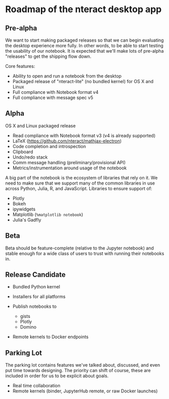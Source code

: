 # Roadmap of the nteract desktop app

## Pre-alpha

We want to start making packaged releases so that we can begin evaluating the desktop experience more fully. In other words, to be able to start testing the usability of our notebook. It is expected that we'll make lots of pre-alpha "releases" to get the shipping flow down.

Core features:

* Ability to open and run a notebook from the desktop
* Packaged release of "nteract-lite" (no bundled kernel) for OS X and Linux
* Full compliance with Notebook format v4
* Full compliance with message spec v5

## Alpha

OS X and Linux packaged release

* Read compliance with Notebook format v3 (v4 is already supported)
* LaTeX (https://github.com/nteract/mathjax-electron)
* Code completion and introspection
* Clipboard
* Undo/redo stack
* Comm message handling (preliminary/provisional API)
* Metrics/instrumentation around usage of the notebook

A big part of the notebook is the ecosystem of libraries that rely on it. We need to make sure that we support many of the common libraries in use across Python, Julia, R, and JavaScript. Libraries to ensure support of:

* Plotly
* Bokeh
* ipywidgets
* Matplotlib (`%matplotlib notebook`)
* Julia's Gadfly

## Beta

Beta should be feature-complete (relative to the Jupyter notebook) and stable enough for a wide class of users to trust with running their notebooks in.

## Release Candidate

* Bundled Python kernel
* Installers for all platforms

* Publish notebooks to
  - gists
  - Plotly
  - Domino

* Remote kernels to Docker endpoints

## Parking Lot

The parking lot contains features we've talked about, discussed, and even put time towards designing. The priority can shift of course, these are included in order for us to be explicit about goals.

* Real time collaboration
* Remote kernels (binder, JupyterHub remote, or raw Docker launches)
